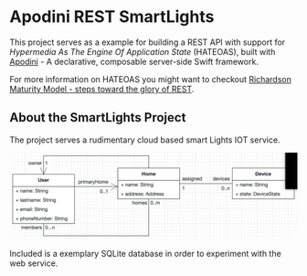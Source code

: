 # Apodini REST SmartLights

This project serves as a example for building a REST API with support for
_Hypermedia As The Engine Of Application State_ (HATEOAS),
built with [Apodini](https://github.com/Apodini/Apodini) - A declarative, composable server-side Swift framework.

For more information on HATEOAS you might want to checkout
[Richardson Maturity Model - steps toward the glory of REST](https://martinfowler.com/articles/richardsonMaturityModel.html).

## About the SmartLights Project

The project serves a rudimentary cloud based smart Lights IOT service.

![SmartLights UML Diagram](./assets/UML-Diagram.png)

Included is a exemplary SQLite database in order to experiment with the web service.
